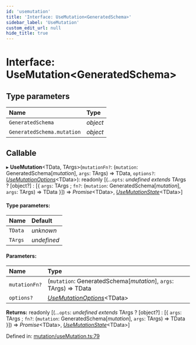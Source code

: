 ```yaml
---
id: 'usemutation'
title: 'Interface: UseMutation<GeneratedSchema>'
sidebar_label: 'UseMutation'
custom_edit_url: null
hide_title: true
---
```


# Interface: UseMutation<GeneratedSchema\>

## Type parameters

| Name                       | Type     |
| :------------------------- | :------- |
| `GeneratedSchema`          | _object_ |
| `GeneratedSchema.mutation` | _object_ |

## Callable

▸ **UseMutation**<TData, TArgs\>(`mutationFn?`: (`mutation`: GeneratedSchema[*mutation*], `args`: TArgs) => TData, `options?`: [_UseMutationOptions_](usemutationoptions.md)<TData\>): readonly [(...`opts`: _undefined_ _extends_ TArgs ? [object?] : [{ `args`: TArgs ; `fn?`: (`mutation`: GeneratedSchema[*mutation*], `args`: TArgs) => TData }]) => _Promise_<TData\>, [_UseMutationState_](usemutationstate.md)<TData\>]

#### Type parameters:

| Name    | Default     |
| :------ | :---------- |
| `TData` | _unknown_   |
| `TArgs` | _undefined_ |

#### Parameters:

| Name          | Type                                                              |
| :------------ | :---------------------------------------------------------------- |
| `mutationFn?` | (`mutation`: GeneratedSchema[*mutation*], `args`: TArgs) => TData |
| `options?`    | [_UseMutationOptions_](usemutationoptions.md)<TData\>             |

**Returns:** readonly [(...`opts`: _undefined_ _extends_ TArgs ? [object?] : [{ `args`: TArgs ; `fn?`: (`mutation`: GeneratedSchema[*mutation*], `args`: TArgs) => TData }]) => _Promise_<TData\>, [_UseMutationState_](usemutationstate.md)<TData\>]

Defined in: [mutation/useMutation.ts:79](https://github.com/gqless/new_gqless/blob/master/packages/react/src/mutation/useMutation.ts#L79)
